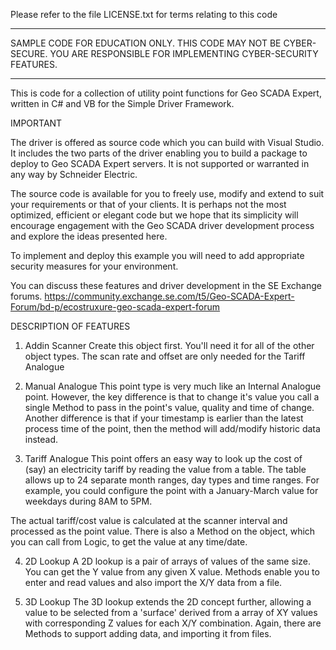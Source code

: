 Please refer to the file LICENSE.txt for terms relating to this code
**********************************************************************
SAMPLE CODE FOR EDUCATION ONLY. THIS CODE MAY NOT BE CYBER-SECURE.
YOU ARE RESPONSIBLE FOR IMPLEMENTING CYBER-SECURITY FEATURES.
**********************************************************************

This is code for a collection of utility point functions for Geo SCADA 
Expert, written in C# and VB for the Simple Driver Framework.

IMPORTANT

The driver is offered as source code which you can build with Visual 
Studio. It includes the two parts of the driver enabling you to build 
a package to deploy to Geo SCADA Expert servers. It is not 
supported or warranted in any way by Schneider Electric.

The source code is available for you to freely use, modify and extend to 
suit your requirements or that of your clients. It is perhaps not the 
most optimized, efficient or elegant code but we hope that its simplicity 
will encourage engagement with the Geo SCADA driver development process 
and explore the ideas presented here.

To implement and deploy this example you will need to add appropriate 
security measures for your environment.

You can discuss these features and driver development in the SE Exchange 
forums.
https://community.exchange.se.com/t5/Geo-SCADA-Expert-Forum/bd-p/ecostruxure-geo-scada-expert-forum

DESCRIPTION OF FEATURES

1. Addin Scanner
Create this object first. You'll need it for all of the other object types.
The scan rate and offset are only needed for the Tariff Analogue

2. Manual Analogue
This point type is very much like an Internal Analogue point. However, the
key difference is that to change it's value you call a single Method to
pass in the point's value, quality and time of change. Another difference
is that if your timestamp is earlier than the latest process time of the
point, then the method will add/modify historic data instead.

3. Tariff Analogue
This point offers an easy way to look up the cost of (say) an electricity
tariff by reading the value from a table. The table allows up to 24 separate
month ranges, day types and time ranges. For example, you could configure
the point with a January-March value for weekdays during 8AM to 5PM.

The actual tariff/cost value is calculated at the scanner interval and
processed as the point value. There is also a Method on the object, which
you can call from Logic, to get the value at any time/date.

4. 2D Lookup
A 2D lookup is a pair of arrays of values of the same size. You can get the
Y value from any given X value. Methods enable you to enter and read values
and also import the X/Y data from a file.

5. 3D Lookup
The 3D lookup extends the 2D concept further, allowing a value to be
selected from a 'surface' derived from a array of XY values with corresponding
Z values for each X/Y combination. Again, there are Methods to support adding
data, and importing it from files.



